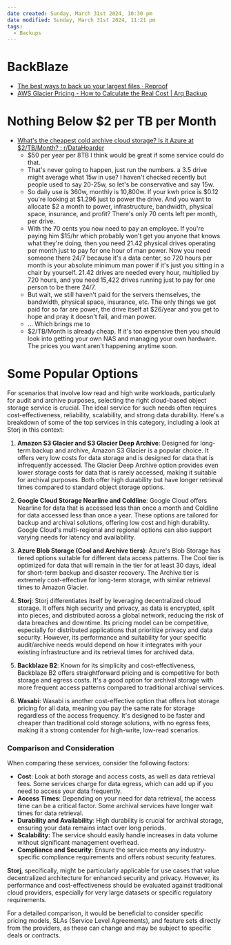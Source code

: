 ```yaml
---
date created: Sunday, March 31st 2024, 10:30 pm
date modified: Sunday, March 31st 2024, 11:21 pm
tags:
  - Backups
---
```


# BackBlaze
- [The best ways to back up your largest files · Reproof](https://www.reproof.app/blog/s3-vs-backblaze-vs-google-cloud)
- [AWS Glacier Pricing - How to Calculate the Real Cost | Arq Backup](https://www.arqbackup.com/aws-glacier-pricing.html)
# Nothing Below $2 per TB per Month
- [What's the cheapest cold archive cloud storage? Is it Azure at $2/TB/Month? : r/DataHoarder](https://www.reddit.com/r/DataHoarder/comments/a06b47/whats_the_cheapest_cold_archive_cloud_storage_is/)
	- $50 per year per 8TB I think would be great if some service could do that.
	- That's never going to happen, just run the numbers. a 3.5 drive might average what 15w in use? I haven't checked recently but people used to say 20-25w, so let's be conservative and say 15w.
	- So daily use is 360w, monthly is 10,800w. If your kwh price is $0.12 you're looking at $1.296 just to power the drive. And you want to allocate $2 a month to power, infrastructure, bandwidth, physical space, insurance, and profit? There's only 70 cents left per month, per drive.
	- With the 70 cents you now need to pay an employee. If you're paying him $15/hr which probably won't get you anyone that knows what they're doing, then you need 21.42 physical drives operating per month just to pay for one hour of man power. Now you need someone there 24/7 because it's a data center, so 720 hours per month is your absolute minimum man power if it's just you sitting in a chair by yourself. 21.42 drives are needed every hour, multiplied by 720 hours, and you need 15,422 drives running just to pay for one person to be there 24/7.
	- But wait, we still haven't paid for the servers themselves, the bandwidth, physical space, insurance, etc. The only things we got paid for so far are power, the drive itself at $26/year and you get to hope and pray it doesn't fail, and man power.
	- ... Which brings me to
	- $2/TB/Month is already cheap. If it's too expensive then you should look into getting your own NAS and managing your own hardware. The prices you want aren't happening anytime soon.
# Some Popular Options
For scenarios that involve low read and high write workloads, particularly for audit and archive purposes, selecting the right cloud-based object storage service is crucial. The ideal service for such needs often requires cost-effectiveness, reliability, scalability, and strong data durability. Here's a breakdown of some of the top services in this category, including a look at Storj in this context:

1. **Amazon S3 Glacier and S3 Glacier Deep Archive**: Designed for long-term backup and archive, Amazon S3 Glacier is a popular choice. It offers very low costs for data storage and is designed for data that is infrequently accessed. The Glacier Deep Archive option provides even lower storage costs for data that is rarely accessed, making it suitable for archival purposes. Both offer high durability but have longer retrieval times compared to standard object storage options.
    
2. **Google Cloud Storage Nearline and Coldline**: Google Cloud offers Nearline for data that is accessed less than once a month and Coldline for data accessed less than once a year. These options are tailored for backup and archival solutions, offering low cost and high durability. Google Cloud's multi-regional and regional options can also support varying needs for latency and availability.
    
3. **Azure Blob Storage (Cool and Archive tiers)**: Azure's Blob Storage has tiered options suitable for different data access patterns. The Cool tier is optimized for data that will remain in the tier for at least 30 days, ideal for short-term backup and disaster recovery. The Archive tier is extremely cost-effective for long-term storage, with similar retrieval times to Amazon Glacier.
    
4. **Storj**: Storj differentiates itself by leveraging decentralized cloud storage. It offers high security and privacy, as data is encrypted, split into pieces, and distributed across a global network, reducing the risk of data breaches and downtime. Its pricing model can be competitive, especially for distributed applications that prioritize privacy and data security. However, its performance and suitability for your specific audit/archive needs would depend on how it integrates with your existing infrastructure and its retrieval times for archived data.
    
5. **Backblaze B2**: Known for its simplicity and cost-effectiveness, Backblaze B2 offers straightforward pricing and is competitive for both storage and egress costs. It's a good option for archival storage with more frequent access patterns compared to traditional archival services.
    
6. **Wasabi**: Wasabi is another cost-effective option that offers hot storage pricing for all data, meaning you pay the same rate for storage regardless of the access frequency. It's designed to be faster and cheaper than traditional cold storage solutions, with no egress fees, making it a strong contender for high-write, low-read scenarios.
    

### Comparison and Consideration

When comparing these services, consider the following factors:

- **Cost**: Look at both storage and access costs, as well as data retrieval fees. Some services charge for data egress, which can add up if you need to access your data frequently.
- **Access Times**: Depending on your need for data retrieval, the access time can be a critical factor. Some archival services have longer wait times for data retrieval.
- **Durability and Availability**: High durability is crucial for archival storage, ensuring your data remains intact over long periods.
- **Scalability**: The service should easily handle increases in data volume without significant management overhead.
- **Compliance and Security**: Ensure the service meets any industry-specific compliance requirements and offers robust security features.

**Storj**, specifically, might be particularly applicable for use cases that value decentralized architecture for enhanced security and privacy. However, its performance and cost-effectiveness should be evaluated against traditional cloud providers, especially for very large datasets or specific regulatory requirements.

For a detailed comparison, it would be beneficial to consider specific pricing models, SLAs (Service Level Agreements), and feature sets directly from the providers, as these can change and may be subject to specific deals or contracts.